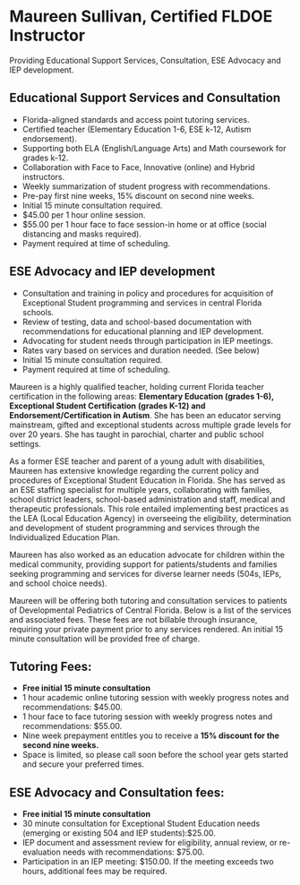 # Maureen Sullivan, Certified FLDOE Instructor
Providing Educational Support Services, Consultation, ESE Advocacy and IEP development.

## Educational Support Services and Consultation
* Florida-aligned standards and access point tutoring services.
* Certified teacher (Elementary Education 1-6, ESE k-12, Autism endorsement).
* Supporting both ELA (English/Language Arts) and Math coursework for grades k-12.
* Collaboration with Face to Face, Innovative (online) and Hybrid instructors.
* Weekly summarization of student progress with recommendations. 
* Pre-pay first nine weeks, 15% discount on second nine weeks.
* Initial 15 minute consultation required.
* $45.00 per 1 hour online session. 
* $55.00 per 1 hour face to face session-in home or at office (social distancing and masks required).
* Payment required at time of scheduling.

## ESE Advocacy and IEP development
* Consultation and training in policy and procedures for acquisition of Exceptional Student programming and services in central Florida schools.
* Review of testing, data and school-based documentation with recommendations for educational planning and IEP development.
* Advocating for student needs through participation in IEP meetings.
* Rates vary based on services and duration needed. (See below)
* Initial 15 minute consultation required. 
* Payment required at time of scheduling.

Maureen is a highly qualified teacher, holding current Florida teacher certification in the following areas: __Elementary Education (grades 1-6), Exceptional Student Certification (grades K-12) and Endorsement/Certification in Autism__. She has been an educator serving mainstream, gifted and exceptional students across multiple grade levels for over 20 years. She has taught in parochial, charter and public school settings.

As a former ESE teacher and  parent of a young adult with disabilities, Maureen has extensive knowledge regarding the current policy and procedures of Exceptional Student Education in Florida.  She has served as an ESE staffing specialist for multiple years, collaborating with families, school district leaders, school-based administration and staff, medical and therapeutic professionals.  This role entailed implementing best practices as the LEA (Local Education Agency) in overseeing the eligibility, determination and development of student programming and services through the Individualized Education Plan.  

Maureen has also worked as an education advocate for children within the medical community, providing support for patients/students and families seeking programming and services for diverse learner needs (504s, IEPs, and school choice needs).

Maureen will be offering both tutoring and consultation services to patients of Developmental Pediatrics of Central Florida. Below is a list of the services and associated fees.  These fees are not billable through insurance, requiring your private payment prior to any services rendered.  An initial 15 minute consultation will be provided free of charge. 



## Tutoring Fees:
* __Free initial 15 minute consultation__
* 1 hour academic online tutoring session with weekly progress notes and recommendations: $45.00.
* 1 hour face to face tutoring session with weekly progress notes and recommendations: 
$55.00.
* Nine week prepayment entitles you to receive a __15% discount for the second nine weeks.__
* Space is limited, so please call soon before the school year gets started and secure your preferred times.


## ESE Advocacy and Consultation fees:
* __Free initial 15 minute consultation__
* 30 minute consultation for Exceptional Student Education needs (emerging or existing 504 and IEP students):$25.00. 
* IEP document and assessment review for eligibility, annual review, or re-evaluation needs with recommendations: $75.00.
* Participation in an IEP meeting: $150.00.  If the meeting exceeds two hours, additional fees may be required.

